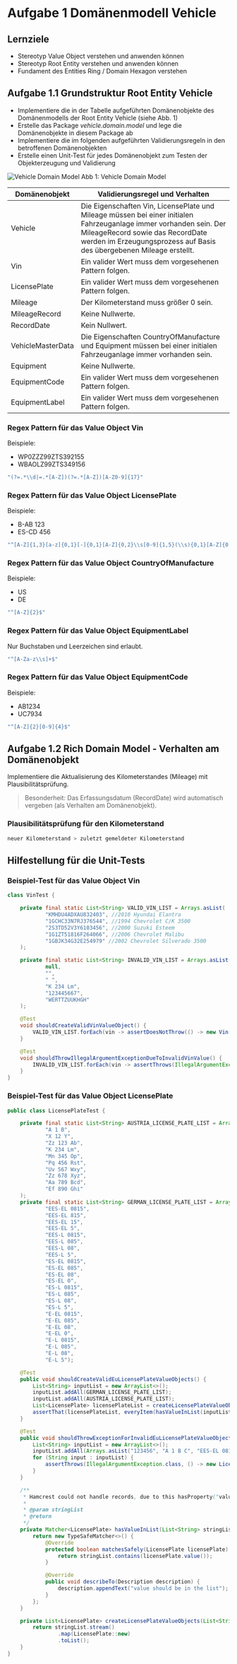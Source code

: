 # Aufgabe 1 Domänenmodell Vehicle

## Lernziele

- Stereotyp Value Object verstehen und anwenden können
- Stereotyp Root Entity verstehen und anwenden können
- Fundament des Entities Ring / Domain Hexagon verstehen

## Aufgabe 1.1 Grundstruktur Root Entity Vehicle
- Implementiere die in der Tabelle aufgeführten Domänenobjekte des Domänenmodells der Root Entity Vehicle (siehe Abb. 1)  
- Erstelle das Package <i>vehicle.domain.model</i> und lege die Domänenobjekte in diesem Package ab
- Implementiere die im folgenden aufgeführten Validierungsregeln in den betroffenen Domänenobjekten
- Erstelle einen Unit-Test für jedes Domänenobjekt zum Testen der Objekterzeugung und Validierung

 ![Vehicle Domain Model](../img/vehicle-domain-model.png)
 Abb 1: Vehicle Domain Model

| Domänenobjekt     | Validierungsregel und Verhalten                                                                                                                                                                                                |
|-------------------|--------------------------------------------------------------------------------------------------------------------------------------------------------------------------------------------------------------------------------|
| Vehicle           | Die Eigenschaften Vin, LicensePlate und Mileage müssen bei einer initialen Fahrzeuganlage immer vorhanden sein. Der MileageRecord sowie das RecordDate werden im Erzeugungsprozess auf Basis des übergebenen Mileage erstellt. |
| Vin               | Ein valider Wert muss dem vorgesehenen Pattern folgen.                                                                                                                                                                         |
| LicensePlate      | Ein valider Wert muss dem vorgesehenen Pattern folgen.                                                                                                                                                                         |
| Mileage           | Der Kilometerstand muss größer 0 sein.                                                                                                                                                                                         |
| MileageRecord     | Keine Nullwerte.                                                                                                                                                                                                               |
| RecordDate        | Kein Nullwert.                                                                                                                                                                                                                 |
| VehicleMasterData | Die Eigenschaften CountryOfManufacture und Equipment müssen bei einer initialen Fahrzeuganlage immer vorhanden sein.                                                                                                           |
| Equipment         | Keine Nullwerte.                                                                                                                                                                                                               |
| EquipmentCode     | Ein valider Wert muss dem vorgesehenen Pattern folgen.                                                                                                                                                                         |
| EquipmentLabel    | Ein valider Wert muss dem vorgesehenen Pattern folgen.                                                                                                                                                                         |

### Regex Pattern für das Value Object Vin

Beispiele:

- WP0ZZZ99ZTS392155
- WBAOLZ99ZTS349156

 ```java
 "(?=.*\\d|=.*[A-Z])(?=.*[A-Z])[A-Z0-9]{17}"
 ```
   
### Regex Pattern für das Value Object LicensePlate
   
Beispiele:

- B-AB 123 
- ES-CD 456

```java
"^[A-Z]{1,3}[a-z]{0,1}[-]{0,1}[A-Z]{0,2}\\s[0-9]{1,5}(\\s){0,1}[A-Z]{0,1}[a-z]{0,2}$"
```

### Regex Pattern für das Value Object CountryOfManufacture

Beispiele:

- US 
- DE

```java
"^[A-Z]{2}$"
```

### Regex Pattern für das Value Object EquipmentLabel

Nur Buchstaben und Leerzeichen sind erlaubt.

```java
"^[A-Za-z\\s]+$"
```

### Regex Pattern für das Value Object EquipmentCode

Beispiele:

- AB1234
- UC7934

```java
"^[A-Z]{2}[0-9]{4}$"
```

## Aufgabe 1.2 Rich Domain Model - Verhalten am Domänenobjekt

Implementiere die Aktualisierung des Kilometerstandes (Mileage) mit Plausibilitätsprüfung.

> Besonderheit:
> Das Erfassungsdatum (RecordDate) wird automatisch vergeben (als Verhalten am Domänenobjekt).

### Plausibilitätsprüfung für den Kilometerstand

```java
neuer Kilometerstand > zuletzt gemeldeter Kilometerstand
```

## Hilfestellung für die Unit-Tests

### Beispiel-Test für das Value Object Vin

```java
class VinTest {

    private final static List<String> VALID_VIN_LIST = Arrays.asList(
            "KMHDU4ADXAU832403", //2010 Hyundai Elantra
            "1GCHC33N7RJ376544", //1994 Chevrolet C/K 3500
            "2S3TD52V3Y6103456", //2000 Suzuki Esteem
            "1G1ZT51816F264066", //2006 Chevrolet Malibu
            "1GBJK34G32E254979" //2002 Chevrolet Silverado 3500
    );

    private final static List<String> INVALID_VIN_LIST = Arrays.asList(
            null,
            "",
            " ",
            "K 234 Lm",
            "123445667",
            "WERTTZUUKHGH"
    );

    @Test
    void shouldCreateValidVinValueObject() {
        VALID_VIN_LIST.forEach(vin -> assertDoesNotThrow(() -> new Vin(vin)));
    }

    @Test
    void shouldThrowIllegalArgumentExceptionDueToInvalidVinValue() {
        INVALID_VIN_LIST.forEach(vin -> assertThrows(IllegalArgumentException.class, () -> new Vin(vin)));
    }
}
```

### Beispiel-Test für das Value Object LicensePlate

```java
public class LicensePlateTest {

    private final static List<String> AUSTRIA_LICENSE_PLATE_LIST = Arrays.asList(
            "A 1 B",
            "X 12 Y",
            "Zz 123 Ab",
            "K 234 Lm",
            "Mn 345 Op",
            "Pq 456 Rst",
            "Uv 567 Wxy",
            "Zz 678 Xyz",
            "Aa 789 Bcd",
            "Ef 890 Ghi"
    );
    private final static List<String> GERMAN_LICENSE_PLATE_LIST = Arrays.asList(
            "EES-EL 0815",
            "EES-EL 815",
            "EES-EL 15",
            "EES-EL 5",
            "EES-L 0815",
            "EES-L 085",
            "EES-L 08",
            "EES-L 5",
            "ES-EL 0815",
            "ES-EL 085",
            "ES-EL 08",
            "ES-EL 0",
            "ES-L 0815",
            "ES-L 085",
            "ES-L 08",
            "ES-L 5",
            "E-EL 0815",
            "E-EL 085",
            "E-EL 08",
            "E-EL 0",
            "E-L 0815",
            "E-L 085",
            "E-L 08",
            "E-L 5");

    @Test
    public void shouldCreateValidEuLicensePlateValueObjects() {
        List<String> inputList = new ArrayList<>();
        inputList.addAll(GERMAN_LICENSE_PLATE_LIST);
        inputList.addAll(AUSTRIA_LICENSE_PLATE_LIST);
        List<LicensePlate> licensePlateList = createLicensePlateValueObjects(inputList);
        assertThat(licensePlateList, everyItem(hasValueInList(inputList)));
    }

    @Test
    public void shouldThrowExceptionForInvalidEuLicensePlateValueObjects() {
        List<String> inputList = new ArrayList<>();
        inputList.addAll(Arrays.asList("123456", "A 1 B C", "EES-EL 0815 123"));
        for (String input : inputList) {
            assertThrows(IllegalArgumentException.class, () -> new LicensePlate(input));
        }
    }

    /**
     * Hamcrest could not handle records, due to this hasProperty("value", inList(stringList()) does not work
     *
     * @param stringList
     * @return
     */
    private Matcher<LicensePlate> hasValueInList(List<String> stringList) {
        return new TypeSafeMatcher<>() {
            @Override
            protected boolean matchesSafely(LicensePlate licensePlate) {
                return stringList.contains(licensePlate.value());
            }

            @Override
            public void describeTo(Description description) {
                description.appendText("value should be in the list");
            }
        };
    }

    private List<LicensePlate> createLicensePlateValueObjects(List<String> stringList) {
        return stringList.stream()
                .map(LicensePlate::new)
                .toList();
    }
}
```